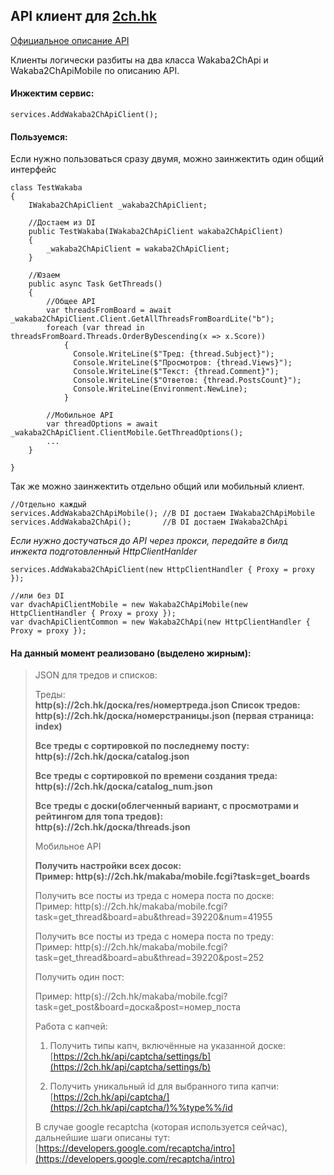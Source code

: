 ## API клиент для [2ch.hk](https://2ch.hk)   

[Официальное описание API](https://2ch.hk/api/index.html)

Клиенты логически разбиты на два класса Wakaba2ChApi и Wakaba2ChApiMobile по описанию API.

#### Инжектим сервис:
    
    services.AddWakaba2ChApiClient();
    
#### Пользуемся:

Если нужно пользоваться сразу двумя, можно заинжектить один общий интерфейс

    class TestWakaba
    {
        IWakaba2ChApiClient _wakaba2ChApiClient;
        
        //Достаем из DI
        public TestWakaba(IWakaba2ChApiClient wakaba2ChApiClient)
        {
            _wakaba2ChApiClient = wakaba2ChApiClient;
        }
        
        //Юзаем
        public async Task GetThreads()
        {
            //Общее API
            var threadsFromBoard = await _wakaba2ChApiClient.Client.GetAllThreadsFromBoardLite("b");  
            foreach (var thread in threadsFromBoard.Threads.OrderByDescending(x => x.Score))  
                {  
                  Console.WriteLine($"Тред: {thread.Subject}");  
                  Console.WriteLine($"Просмотров: {thread.Views}");  
                  Console.WriteLine($"Текст: {thread.Comment}");  
                  Console.WriteLine($"Ответов: {thread.PostsCount}");  
                  Console.WriteLine(Environment.NewLine);  
                }
                
            //Мобильное API
            var threadOptions = await _wakaba2ChApiClient.ClientMobile.GetThreadOptions();
            ...
        }
        
    }

Так же можно заинжектить отдельно общий или мобильный клиент.
    
    //Отдельно каждый
    services.AddWakaba2ChApiMobile(); //В DI достаем IWakaba2ChApiMobile 
    services.AddWakaba2ChApi();       //В DI достаем IWakaba2ChApi
    
_Если нужно достучаться до API через прокси, передайте в билд инжекта подготовленный HttpClientHanlder_

    services.AddWakaba2ChApiClient(new HttpClientHandler { Proxy = proxy });
    
    //или без DI   
    var dvachApiClientMobile = new Wakaba2ChApiMobile(new HttpClientHandler { Proxy = proxy });
    var dvachApiClientCommon = new Wakaba2ChApi(new HttpClientHandler { Proxy = proxy });


#### На данный момент реализовано (выделено жирным):

> JSON для тредов и списков:   
>
> Треды:  
> **http(s)://2ch.hk/доска/res/номертреда.json   Список тредов:  
> http(s)://2ch.hk/доска/номерстраницы.json (первая страница: index)**  
> 
> **Все треды с сортировкой по последнему посту:  
> http(s)://2ch.hk/доска/catalog.json**  
> 
> **Все треды с сортировкой по времени создания треда: 
>   http(s)://2ch.hk/доска/catalog_num.json**  
>   
> **Все треды с доски(облегченный вариант, с просмотрами и рейтингом для топа тредов):   
> http(s)://2ch.hk/доска/threads.json**      
> 
> Мобильное API   
> 
> **Получить настройки всех досок:  
> Пример:
> http(s)://2ch.hk/makaba/mobile.fcgi?task=get_boards**      
> 
> Получить все посты из треда с номера поста по доске:   
> Пример:
> http(s)://2ch.hk/makaba/mobile.fcgi?task=get_thread&board=abu&thread=39220&num=41955
> 
> Получить все посты из треда с номера поста по треду:   
> Пример:
> http(s)://2ch.hk/makaba/mobile.fcgi?task=get_thread&board=abu&thread=39220&post=252
> 
> Получить один пост:   
> 
> Пример:
> http(s)://2ch.hk/makaba/mobile.fcgi?task=get_post&board=доска&post=номер_поста
> 
> Работа с капчей:   
> 1) Получить типы капч, включённые на указанной доске:  
> [https://2ch.hk/api/captcha/settings/b](https://2ch.hk/api/captcha/settings/b)
> 
> 2) Получить уникальный id для выбранного типа капчи:  
> [https://2ch.hk/api/captcha/](https://2ch.hk/api/captcha/)%%type%%/id 
> 
> В случае google recaptcha (которая используется сейчас), дальнейшие
> шаги описаны тут:  
> [https://developers.google.com/recaptcha/intro](https://developers.google.com/recaptcha/intro)
